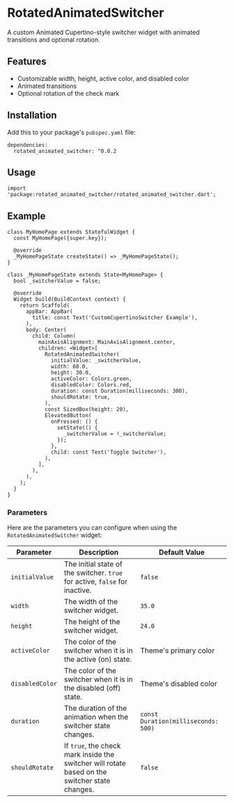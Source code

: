 # RotatedAnimatedSwitcher

A custom Animated Cupertino-style switcher widget with animated transitions and optional rotation.

## Features

- Customizable width, height, active color, and disabled color
- Animated transitions
- Optional rotation of the check mark

## Installation

Add this to your package's `pubspec.yaml` file:
```
dependencies:
  rotated_animated_switcher: ^0.0.2
```


## Usage
```
import 'package:rotated_animated_switcher/rotated_animated_switcher.dart';

```

## Example
```
class MyHomePage extends StatefulWidget {
  const MyHomePage({super.key});

  @override
  _MyHomePageState createState() => _MyHomePageState();
}

class _MyHomePageState extends State<MyHomePage> {
  bool _switcherValue = false;

  @override
  Widget build(BuildContext context) {
    return Scaffold(
      appBar: AppBar(
        title: const Text('CustomCupertinoSwitcher Example'),
      ),
      body: Center(
        child: Column(
          mainAxisAlignment: MainAxisAlignment.center,
          children: <Widget>[
            RotatedAnimatedSwitcher(
              initialValue: _switcherValue,
              width: 60.0,
              height: 30.0,
              activeColor: Colors.green,
              disabledColor: Colors.red,
              duration: const Duration(milliseconds: 300),
              shouldRotate: true,
            ),
            const SizedBox(height: 20),
            ElevatedButton(
              onPressed: () {
                setState(() {
                  _switcherValue = !_switcherValue;
                });
              },
              child: const Text('Toggle Switcher'),
            ),
          ],
        ),
      ),
    );
  }
}

```

### Parameters

Here are the parameters you can configure when using the `RotatedAnimatedSwitcher` widget:

| Parameter      | Description                                                                                       | Default Value                         |
|----------------|---------------------------------------------------------------------------------------------------|---------------------------------------|
| `initialValue` | The initial state of the switcher. `true` for active, `false` for inactive.                      | `false`                               |
| `width`        | The width of the switcher widget.                                                                  | `35.0`                                |
| `height`       | The height of the switcher widget.                                                                 | `24.0`                                |
| `activeColor`  | The color of the switcher when it is in the active (on) state.                                    | Theme's primary color                 |
| `disabledColor`| The color of the switcher when it is in the disabled (off) state.                                 | Theme's disabled color                |
| `duration`     | The duration of the animation when the switcher state changes.                                     | `const Duration(milliseconds: 500)`   |
| `shouldRotate` | If `true`, the check mark inside the switcher will rotate based on the switcher state changes.    | `false`                               |